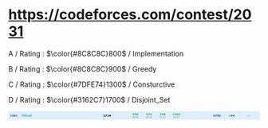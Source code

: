 # https://codeforces.com/contest/2031 

A / Rating : $\color{#8C8C8C}800$ / Implementation

B / Rating : $\color{#8C8C8C}900$ / Greedy

C / Rating : $\color{#7DFE74}1300$ / Consturctive

D / Rating : $\color{#3162C7}1700$ / Disjoint_Set

![My Image](https://github.com/kss418/Codeforces/blob/main/Images/987.png)
